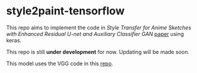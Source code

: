 # style2paint-tensorflow

This repo aims to implement the code in *Style Transfer for Anime Sketches*
*with Enhanced Residual U-net and Auxiliary Classifier GAN* [paper](https://arxiv.org/abs/1706.03319) using keras.

This repo is still **under development** for now. Updating will be made soon.

This model uses the VGG code in this [repo](https://github.com/fchollet/deep-learning-models).
